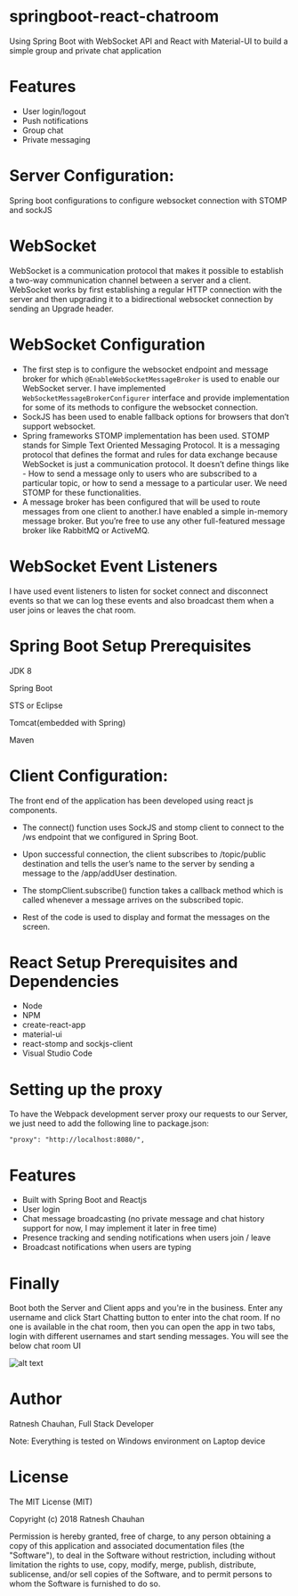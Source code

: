 # springboot-react-chatroom
 Using Spring Boot with WebSocket API  and React with Material-UI to build a simple group and private chat application
 
 Features
 ================
 
 * User login/logout
 * Push notifications
 * Group chat
 * Private messaging
 
 Server Configuration: 
 ========================
Spring boot configurations to configure websocket connection with STOMP and sockJS
 
 WebSocket 
 ============
 WebSocket is a communication protocol that makes it possible to establish a two-way communication channel between a server and a  client.
 WebSocket works by first establishing a regular HTTP connection with the server and then upgrading it to a bidirectional websocket       connection by sending an Upgrade header.
 
 WebSocket Configuration
 ==========================
 * The first step is to configure the websocket endpoint and message broker for which <code>@EnableWebSocketMessageBroker</code> is used to enable our WebSocket server. I have implemented <code>WebSocketMessageBrokerConfigurer</code> interface and provide implementation for some of its methods to configure the websocket connection.
 * SockJS has been used to enable fallback options for browsers that don’t support websocket.
 *  Spring frameworks STOMP implementation has been used. STOMP stands for Simple Text Oriented Messaging Protocol. It is a messaging    protocol that defines the format and rules for data exchange because WebSocket is just a communication protocol. It doesn’t define things like - How to send a message only to users who are subscribed to a particular topic, or how to send a message to a particular user. We need STOMP for these functionalities.
 * A message broker has been configured that will be used to route messages from one client to another.I have enabled a simple in-memory  message broker. But you’re free to use any other full-featured message broker like RabbitMQ or ActiveMQ.
 
WebSocket Event Listeners
============================
I have used event listeners to listen for socket connect and disconnect events so that we can log these events and also broadcast them when a user joins or leaves the chat room.

Spring Boot Setup Prerequisites 
======================
 JDK 8
 
 Spring Boot
 
 STS or Eclipse  
 
 Tomcat(embedded with Spring) 
 
 Maven


Client Configuration: 
========================
The front end of the application has been developed using react js components.

* The connect() function uses SockJS and stomp client to connect to the /ws endpoint that we configured in Spring Boot.

* Upon successful connection, the client subscribes to /topic/public destination and tells the user’s name to the server by sending a    message to the /app/addUser destination.

* The stompClient.subscribe() function takes a callback method which is called whenever a message arrives on the subscribed topic.

* Rest of the code is used to display and format the messages on the screen.

React Setup Prerequisites and Dependencies
==========================
* Node
* NPM
* create-react-app
* material-ui
* react-stomp and sockjs-client
* Visual Studio Code

Setting up the proxy
=========================

To have the Webpack development server proxy our requests to our Server, we just need to add the following line to package.json:

<code>"proxy": "http://localhost:8080/", </code>

Features
===============
* Built with Spring Boot and Reactjs
* User login
* Chat message broadcasting (no private message and chat history support for now, I may implement it later in free time)
* Presence tracking and sending notifications when users join / leave
* Broadcast notifications when users are typing


Finally
=============
Boot both the Server and Client apps and you're in the business. Enter any username and click Start Chatting button to enter into the chat room. If no one is available in the chat room, then you can open the app in two tabs, login with different usernames and start sending messages. You will see the below chat room UI

![alt text](https://github.com/RatneshChauhan/springboot-react-chatroom/blob/master/Client/chat-box.png "Chat Room")

Author
=============
Ratnesh Chauhan, Full Stack Developer

Note: Everything is tested on Windows environment on Laptop device

License
==============
The MIT License (MIT)

Copyright (c) 2018 Ratnesh Chauhan

Permission is hereby granted, free of charge, to any person obtaining a copy of this application and associated documentation files (the "Software"), to deal in the Software without restriction, including without limitation the rights to use, copy, modify, merge, publish, distribute, sublicense, and/or sell copies of the Software, and to permit persons to whom the Software is furnished to do so.



